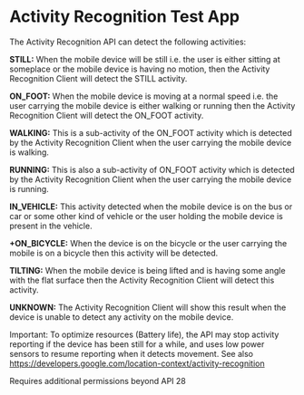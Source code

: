 # Activity Recognition Test App

The Activity Recognition API can detect the following activities:

**STILL:** When the mobile device will be still i.e. the user is either sitting at someplace or the mobile device is having no motion, then the Activity Recognition Client will detect the STILL activity.

**ON_FOOT:** When the mobile device is moving at a normal speed i.e. the user carrying the mobile device is either walking or running then the Activity Recognition Client will detect the ON_FOOT activity.

**WALKING:** This is a sub-activity of the ON_FOOT activity which is detected by the Activity Recognition Client when the user carrying the mobile device is walking.

**RUNNING:** This is also a sub-activity of ON_FOOT activity which is detected by the Activity Recognition Client when the user carrying the mobile device is running.

**IN_VEHICLE:** This activity detected when the mobile device is on the bus or car or some other kind of vehicle or the user holding the mobile device is present in the vehicle.

**+ON_BICYCLE:** When the device is on the bicycle or the user carrying the mobile is on a bicycle then this activity will be detected.

**TILTING:** When the mobile device is being lifted and is having some angle with the flat surface then the Activity Recognition Client will detect this activity.

**UNKNOWN:** The Activity Recognition Client will show this result when the device is unable to detect any activity on the mobile device.

Important:
To optimize resources (Battery life), the API may stop activity reporting if the device has been still for a while, and uses low power sensors to resume reporting when it detects movement. See also https://developers.google.com/location-context/activity-recognition

Requires additional permissions beyond API 28